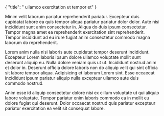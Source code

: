 {
  "title": " ullamco exercitation ut tempor et"
}

Minim velit laborum pariatur reprehenderit pariatur. Excepteur duis cupidatat labore ea quis tempor aliqua pariatur pariatur dolor dolor. Aute nisi incididunt sunt anim consectetur in. Aliqua do duis ipsum consectetur. Tempor magna amet ea reprehenderit exercitation sint reprehenderit. Tempor incididunt ad eu irure fugiat anim consectetur commodo magna laborum do reprehenderit.

Lorem anim nulla nisi laboris aute cupidatat tempor deserunt incididunt. Excepteur Lorem laboris ipsum dolore ullamco voluptate mollit sunt deserunt aliquip eu. Nulla dolore veniam quis ut ut. Incididunt nostrud anim et dolor in. Deserunt officia dolore laboris non do aliquip velit qui sint officia sit labore tempor aliqua. Adipisicing et laborum Lorem sint. Esse occaecat incididunt ipsum pariatur aliquip nulla excepteur ullamco aute duis commodo nostrud.

Anim esse id aliquip consectetur dolore nisi ex cillum voluptate ut qui aliquip labore voluptate. Tempor pariatur enim laboris commodo ea in mollit eu dolore fugiat qui deserunt. Dolor occaecat nostrud quis pariatur excepteur pariatur exercitation ea velit sit consequat labore.